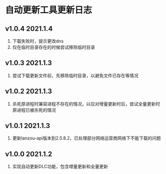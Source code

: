 # 自动更新工具更新日志

## v1.0.4 2021.1.4
1. 下载失败时，提示更改dns
2. 仅在临时目录存在的时候尝试移除临时目录

## v1.0.3 2021.1.3
1. 尝试下载更新文件前，先移除临时目录，以避免文件已存在等情况

## v1.0.2 2021.1.3
1. 杀死原进程时兼容进程不存在的情况，以应对增量更新时后，尝试全量更新时原进程已被杀死的情况

## v1.0.1 2021.1.3
1. 更新lanzou-api版本到2.5.8.2，已处理部分网络运营商网络下不能下载的问题

## v1.0.0 2021.1.2
1. 实现自动更新DLC功能，包含增量更新和全量更新
